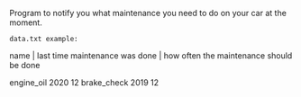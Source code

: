 Program to notify you what maintenance you need to do on your car at the moment.

	data.txt example:

name | last time maintenance was done | how often the maintenance should be done

engine_oil	2020	12
brake_check	2019	12
